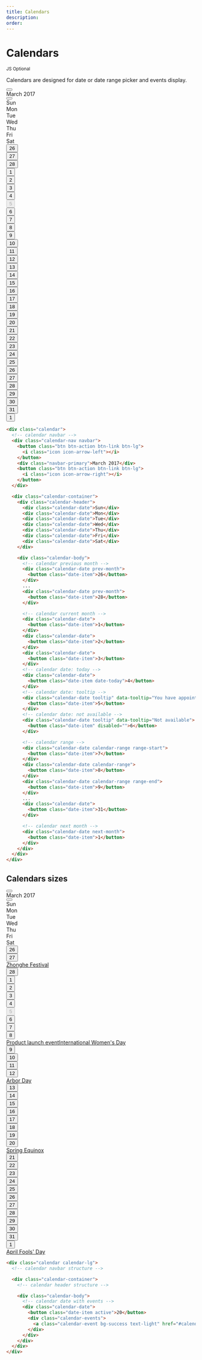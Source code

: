 ```yaml
---
title: Calendars
description: 
order: 
---
```


# Calendars

<small class="label label-secondary">JS Optional</small>

Calendars are designed for date or date range picker and events display.

<div class="vp-raw docs-demo columns">
  <div class="column col-4 col-md-12">
    <div class="calendar">
      <div class="calendar-nav navbar">
        <button class="btn btn-action btn-link btn-lg"><i class="icon icon-arrow-left"></i></button>
        <div class="navbar-primary">March 2017</div>
        <button class="btn btn-action btn-link btn-lg"><i class="icon icon-arrow-right"></i></button>
      </div>
      <div class="calendar-container">
        <div class="calendar-header">
          <div class="calendar-date">Sun</div>
          <div class="calendar-date">Mon</div>
          <div class="calendar-date">Tue</div>
          <div class="calendar-date">Wed</div>
          <div class="calendar-date">Thu</div>
          <div class="calendar-date">Fri</div>
          <div class="calendar-date">Sat</div>
        </div>
        <div class="calendar-body">
          <div class="calendar-date prev-month">
            <button class="date-item">26</button>
          </div>
          <div class="calendar-date prev-month">
            <button class="date-item">27</button>
          </div>
          <div class="calendar-date prev-month">
            <button class="date-item">28</button>
          </div>
          <div class="calendar-date">
            <button class="date-item">1</button>
          </div>
          <div class="calendar-date">
            <button class="date-item">2</button>
          </div>
          <div class="calendar-date">
            <button class="date-item">3</button>
          </div>
          <div class="calendar-date tooltip" data-tooltip="Today">
            <button class="date-item date-today">4</button>
          </div>
          <div class="calendar-date tooltip" data-tooltip="Not available">
            <button class="date-item" disabled="">5</button>
          </div>
          <div class="calendar-date">
            <button class="date-item">6</button>
          </div>
          <div class="calendar-date">
            <button class="date-item">7</button>
          </div>
          <div class="calendar-date tooltip" data-tooltip="You have appointments">
            <button class="date-item badge">8</button>
          </div>
          <div class="calendar-date">
            <button class="date-item">9</button>
          </div>
          <div class="calendar-date">
            <button class="date-item">10</button>
          </div>
          <div class="calendar-date">
            <button class="date-item">11</button>
          </div>
          <div class="calendar-date">
            <button class="date-item">12</button>
          </div>
          <div class="calendar-date">
            <button class="date-item">13</button>
          </div>
          <div class="calendar-date">
            <button class="date-item">14</button>
          </div>
          <div class="calendar-date">
            <button class="date-item">15</button>
          </div>
          <div class="calendar-date calendar-range range-start">
            <button class="date-item">16</button>
          </div>
          <div class="calendar-date calendar-range">
            <button class="date-item">17</button>
          </div>
          <div class="calendar-date calendar-range">
            <button class="date-item">18</button>
          </div>
          <div class="calendar-date calendar-range">
            <button class="date-item">19</button>
          </div>
          <div class="calendar-date calendar-range range-end">
            <button class="date-item">20</button>
          </div>
          <div class="calendar-date">
            <button class="date-item">21</button>
          </div>
          <div class="calendar-date">
            <button class="date-item">22</button>
          </div>
          <div class="calendar-date">
            <button class="date-item">23</button>
          </div>
          <div class="calendar-date">
            <button class="date-item">24</button>
          </div>
          <div class="calendar-date">
            <button class="date-item">25</button>
          </div>
          <div class="calendar-date">
            <button class="date-item">26</button>
          </div>
          <div class="calendar-date">
            <button class="date-item">27</button>
          </div>
          <div class="calendar-date">
            <button class="date-item">28</button>
          </div>
          <div class="calendar-date">
            <button class="date-item">29</button>
          </div>
          <div class="calendar-date">
            <button class="date-item">30</button>
          </div>
          <div class="calendar-date">
            <button class="date-item">31</button>
          </div>
          <div class="calendar-date next-month">
            <button class="date-item">1</button>
          </div>
        </div>
      </div>
    </div>
  </div>
</div>

```html
<div class="calendar">
  <!-- calendar navbar -->
  <div class="calendar-nav navbar">
    <button class="btn btn-action btn-link btn-lg">
      <i class="icon icon-arrow-left"></i>
    </button>
    <div class="navbar-primary">March 2017</div>
    <button class="btn btn-action btn-link btn-lg">
      <i class="icon icon-arrow-right"></i>
    </button>
  </div>

  <div class="calendar-container">
    <div class="calendar-header">
      <div class="calendar-date">Sun</div>
      <div class="calendar-date">Mon</div>
      <div class="calendar-date">Tue</div>
      <div class="calendar-date">Wed</div>
      <div class="calendar-date">Thu</div>
      <div class="calendar-date">Fri</div>
      <div class="calendar-date">Sat</div>
    </div>

    <div class="calendar-body">
      <!-- calendar previous month -->
      <div class="calendar-date prev-month">
        <button class="date-item">26</button>
      </div>
      ...
      <div class="calendar-date prev-month">
        <button class="date-item">28</button>
      </div>

      <!-- calendar current month -->
      <div class="calendar-date">
        <button class="date-item">1</button>
      </div>
      <div class="calendar-date">
        <button class="date-item">2</button>
      </div>
      <div class="calendar-date">
        <button class="date-item">3</button>
      </div>
      <!-- calendar date: today -->
      <div class="calendar-date">
        <button class="date-item date-today">4</button>
      </div>
      <!-- calendar date: tooltip -->
      <div class="calendar-date tooltip" data-tooltip="You have appointments">
        <button class="date-item">5</button>
      </div>
      <!-- calendar date: not available -->
      <div class="calendar-date tooltip" data-tooltip="Not available">
        <button class="date-item" disabled="">6</button>
      </div>

      <!-- calendar range -->
      <div class="calendar-date calendar-range range-start">
        <button class="date-item">7</button>
      </div>
      <div class="calendar-date calendar-range">
        <button class="date-item">8</button>
      </div>
      <div class="calendar-date calendar-range range-end">
        <button class="date-item">9</button>
      </div>
      ...
      <div class="calendar-date">
        <button class="date-item">31</button>
      </div>

      <!-- calendar next month -->
      <div class="calendar-date next-month">
        <button class="date-item">1</button>
      </div>
    </div>
  </div>
</div>
```

## Calendars sizes

<div class="vp-raw docs-demo columns">
  <div class="column col-12">
    <div class="calendar calendar-lg">
      <div class="calendar-nav navbar">
        <button class="btn btn-action btn-link btn-lg"><i class="icon icon-arrow-left"></i></button>
        <div class="navbar-primary">March 2017</div>
        <button class="btn btn-action btn-link btn-lg"><i class="icon icon-arrow-right"></i></button>
      </div>
      <div class="calendar-container">
        <div class="calendar-header">
          <div class="calendar-date">Sun</div>
          <div class="calendar-date">Mon</div>
          <div class="calendar-date">Tue</div>
          <div class="calendar-date">Wed</div>
          <div class="calendar-date">Thu</div>
          <div class="calendar-date">Fri</div>
          <div class="calendar-date">Sat</div>
        </div>
        <div class="calendar-body">
          <div class="calendar-date prev-month">
            <button class="date-item">26</button>
          </div>
          <div class="calendar-date prev-month">
            <button class="date-item">27</button>
            <div class="calendar-events"><a class="calendar-event bg-error text-light" href="#calendars">Zhonghe Festival</a></div>
          </div>
          <div class="calendar-date prev-month">
            <button class="date-item">28</button>
          </div>
          <div class="calendar-date">
            <button class="date-item">1</button>
          </div>
          <div class="calendar-date">
            <button class="date-item">2</button>
          </div>
          <div class="calendar-date">
            <button class="date-item">3</button>
          </div>
          <div class="calendar-date tooltip" data-tooltip="Today">
            <button class="date-item date-today">4</button>
          </div>
          <div class="calendar-date">
            <button class="date-item" disabled="">5</button>
          </div>
          <div class="calendar-date">
            <button class="date-item">6</button>
          </div>
          <div class="calendar-date">
            <button class="date-item">7</button>
          </div>
          <div class="calendar-date tooltip" data-tooltip="You have appointments">
            <button class="date-item badge">8</button>
            <div class="calendar-events"><a class="calendar-event bg-primary text-light" href="#calendars">Product launch event</a><a class="calendar-event bg-error text-light" href="#calendars">International Women's Day</a></div>
          </div>
          <div class="calendar-date">
            <button class="date-item">9</button>
          </div>
          <div class="calendar-date">
            <button class="date-item">10</button>
          </div>
          <div class="calendar-date">
            <button class="date-item">11</button>
          </div>
          <div class="calendar-date">
            <button class="date-item">12</button>
            <div class="calendar-events"><a class="calendar-event bg-error text-light" href="#calendars">Arbor Day</a></div>
          </div>
          <div class="calendar-date">
            <button class="date-item">13</button>
          </div>
          <div class="calendar-date">
            <button class="date-item">14</button>
          </div>
          <div class="calendar-date">
            <button class="date-item">15</button>
          </div>
          <div class="calendar-date calendar-range range-start">
            <button class="date-item">16</button>
          </div>
          <div class="calendar-date calendar-range">
            <button class="date-item">17</button>
          </div>
          <div class="calendar-date calendar-range">
            <button class="date-item">18</button>
          </div>
          <div class="calendar-date calendar-range">
            <button class="date-item">19</button>
          </div>
          <div class="calendar-date calendar-range range-end">
            <button class="date-item">20</button>
            <div class="calendar-events"><a class="calendar-event bg-success text-light" href="#calendars">Spring Equinox</a></div>
          </div>
          <div class="calendar-date">
            <button class="date-item">21</button>
          </div>
          <div class="calendar-date">
            <button class="date-item">22</button>
          </div>
          <div class="calendar-date">
            <button class="date-item">23</button>
          </div>
          <div class="calendar-date">
            <button class="date-item">24</button>
          </div>
          <div class="calendar-date">
            <button class="date-item">25</button>
          </div>
          <div class="calendar-date">
            <button class="date-item">26</button>
          </div>
          <div class="calendar-date">
            <button class="date-item">27</button>
          </div>
          <div class="calendar-date">
            <button class="date-item">28</button>
          </div>
          <div class="calendar-date">
            <button class="date-item">29</button>
          </div>
          <div class="calendar-date">
            <button class="date-item">30</button>
          </div>
          <div class="calendar-date">
            <button class="date-item">31</button>
          </div>
          <div class="calendar-date next-month disabled">
            <button class="date-item">1</button>
            <div class="calendar-events"><a class="calendar-event bg-error text-light" href="#calendars">April Fools' Day</a></div>
          </div>
        </div>
      </div>
    </div>
  </div>
</div>

```html
<div class="calendar calendar-lg">
  <!-- calendar navbar structure -->

  <div class="calendar-container">
    <!-- calendar header structure -->

    <div class="calendar-body">
      <!-- calendar date with events -->
      <div class="calendar-date">
        <button class="date-item active">20</button>
        <div class="calendar-events">
          <a class="calendar-event bg-success text-light" href="#calendars">Spring Equinox</a>
        </div>
      </div>
    </div>
  </div>
</div>
```

<!-- @see https://github.com/spectre-org/spectre-docs/issues/17 -->
